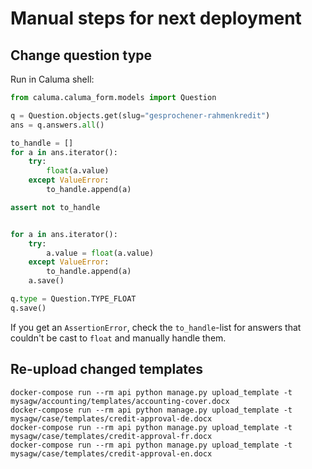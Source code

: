 # Manual steps for next deployment

## Change question type

Run in Caluma shell:

```python
from caluma.caluma_form.models import Question

q = Question.objects.get(slug="gesprochener-rahmenkredit")
ans = q.answers.all()

to_handle = []
for a in ans.iterator():
    try:
        float(a.value)
    except ValueError:
        to_handle.append(a)

assert not to_handle


for a in ans.iterator():
    try:
        a.value = float(a.value)
    except ValueError:
        to_handle.append(a)
    a.save()

q.type = Question.TYPE_FLOAT
q.save()
```

If you get an `AssertionError`, check the `to_handle`-list for answers that couldn't be
cast to `float` and manually handle them.


## Re-upload changed templates

```shell
docker-compose run --rm api python manage.py upload_template -t mysagw/accounting/templates/accounting-cover.docx
docker-compose run --rm api python manage.py upload_template -t mysagw/case/templates/credit-approval-de.docx
docker-compose run --rm api python manage.py upload_template -t mysagw/case/templates/credit-approval-fr.docx
docker-compose run --rm api python manage.py upload_template -t mysagw/case/templates/credit-approval-en.docx
```
